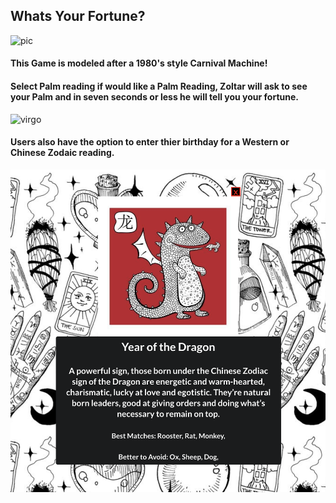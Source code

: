 <h2>Whats Your Fortune?</h2>
<img src='https://i0.wp.com/cdn.makezine.com/uploads/2012/08/zoltar.jpg?resize=400%2C599' alt='pic'/>

<h4>This Game is modeled after a 1980's style Carnival Machine!</h4>

<h4>Select Palm reading if would like a Palm Reading, Zoltar will ask to see your Palm and in seven seconds or less he will tell you your fortune.</h4>

<img src='./virog.png' alt='virgo' />

<h4>Users also have the option to enter thier birthday for a Western or Chinese Zodaic reading.</h4>

<img src='./dragon.png' alt='dragon' />

